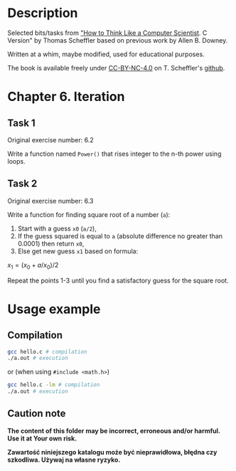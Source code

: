 # Description

Selected bits/tasks from ["How to Think Like a Computer Scientist](https://github.com/tscheffl/ThinkC/tree/master). C Version" by Thomas Scheffler based on previous work by Allen B. Downey.

Written at a whim, maybe modified, used for educational purposes.

The book is available freely under [CC-BY-NC-4.0](https://creativecommons.org/licenses/by-nc/4.0/) on T. Scheffler's [github](https://github.com/tscheffl/ThinkC/tree/master).

# Chapter 6. Iteration

## Task 1

Original exercise number: 6.2

Write a function named `Power()` that rises integer to the n-th power using loops.

## Task 2

Original exercise number: 6.3

Write a function for finding square root of a number (`a`):

1. Start with a guess `x0` (`a/2`),
2. If the guess squared is equal to `a` (absolute difference no greater than
   0.0001) then return `x0`,
3. Else get new guess `x1` based on formula:

$x_1 = (x_0 + a/x_0)/2$

Repeat the points 1-3 until you find a satisfactory guess for the square root.

# Usage example

## Compilation

```bash
gcc hello.c # compilation
./a.out # execution
```

or (when using `#include <math.h>`)

```bash
gcc hello.c -lm # compilation
./a.out # execution
```

## Caution note

**The content of this folder may be incorrect, erroneous and/or harmful. Use it at Your own risk.**

**Zawartość niniejszego katalogu może być nieprawidłowa, błędna czy szkodliwa. Używaj na własne ryzyko.**
